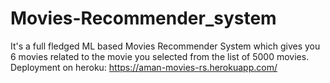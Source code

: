 # Movies-Recommender_system
 It's a full fledged ML based Movies Recommender System which gives you 6 movies related to the movie you selected from the list of 5000 movies.  Deployment on heroku: https://aman-movies-rs.herokuapp.com/
